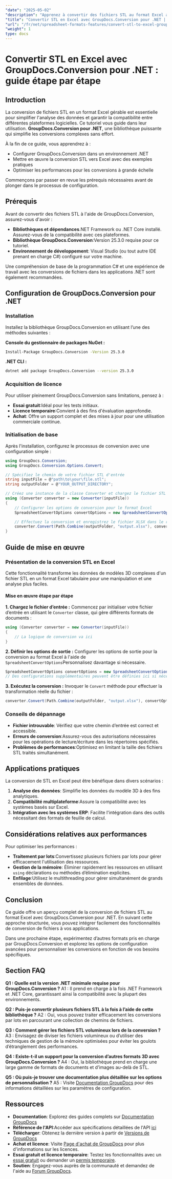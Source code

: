 ```yaml
---
"date": "2025-05-02"
"description": "Apprenez à convertir des fichiers STL au format Excel avec GroupDocs.Conversion pour .NET. Ce guide étape par étape simplifie l'analyse des données et garantit la compatibilité logicielle."
"title": "Convertir STL en Excel avec GroupDocs.Conversion pour .NET | Guide étape par étape"
"url": "/fr/net/spreadsheet-formats-features/convert-stl-to-excel-groupdocs-net/"
"weight": 1
type: docs
---
```

# Convertir STL en Excel avec GroupDocs.Conversion pour .NET : guide étape par étape

## Introduction

La conversion de fichiers STL en un format Excel gérable est essentielle pour simplifier l'analyse des données et garantir la compatibilité entre différentes plateformes logicielles. Ce tutoriel vous guide dans leur utilisation. **GroupDocs.Conversion pour .NET**, une bibliothèque puissante qui simplifie les conversions complexes sans effort.

À la fin de ce guide, vous apprendrez à :
- Configurer GroupDocs.Conversion dans un environnement .NET
- Mettre en œuvre la conversion STL vers Excel avec des exemples pratiques
- Optimiser les performances pour les conversions à grande échelle

Commençons par passer en revue les prérequis nécessaires avant de plonger dans le processus de configuration.

## Prérequis

Avant de convertir des fichiers STL à l'aide de GroupDocs.Conversion, assurez-vous d'avoir :
- **Bibliothèques et dépendances**.NET Framework ou .NET Core installé. Assurez-vous de la compatibilité avec ces plateformes.
- **Bibliothèque GroupDocs.Conversion**:Version 25.3.0 requise pour ce tutoriel.
- **Environnement de développement**: Visual Studio (ou tout autre IDE prenant en charge C#) configuré sur votre machine.

Une compréhension de base de la programmation C# et une expérience de travail avec les conversions de fichiers dans les applications .NET sont également recommandées.

## Configuration de GroupDocs.Conversion pour .NET

### Installation

Installez la bibliothèque GroupDocs.Conversion en utilisant l’une des méthodes suivantes :

**Console du gestionnaire de packages NuGet :**
```bash
Install-Package GroupDocs.Conversion -Version 25.3.0
```

**.NET CLI :**
```bash
dotnet add package GroupDocs.Conversion --version 25.3.0
```

### Acquisition de licence

Pour utiliser pleinement GroupDocs.Conversion sans limitations, pensez à :
- **Essai gratuit**:Idéal pour les tests initiaux.
- **Licence temporaire**:Convient à des fins d'évaluation approfondie.
- **Achat**: Offre un support complet et des mises à jour pour une utilisation commerciale continue.

### Initialisation de base

Après l'installation, configurez le processus de conversion avec une configuration simple :
```csharp
using GroupDocs.Conversion;
using GroupDocs.Conversion.Options.Convert;

// Spécifiez le chemin de votre fichier STL d'entrée
string inputFile = @"path\to\your\file.stl";
string outputFolder = @"YOUR_OUTPUT_DIRECTORY";

// Créez une instance de la classe Converter et chargez le fichier STL
using (Converter converter = new Converter(inputFile))
{
    // Configurer les options de conversion pour le format Excel
    SpreadsheetConvertOptions convertOptions = new SpreadsheetConvertOptions();

    // Effectuez la conversion et enregistrez le fichier XLSX dans le répertoire de sortie
    converter.Convert(Path.Combine(outputFolder, "output.xlsx"), convertOptions);
}
```

## Guide de mise en œuvre

### Présentation de la conversion STL en Excel

Cette fonctionnalité transforme les données de modèles 3D complexes d'un fichier STL en un format Excel tabulaire pour une manipulation et une analyse plus faciles.

#### Mise en œuvre étape par étape

**1. Chargez le fichier d’entrée :**
Commencez par initialiser votre fichier d’entrée en utilisant le `Converter` classe, qui gère différents formats de documents :
```csharp
using (Converter converter = new Converter(inputFile))
{
    // La logique de conversion va ici
}
```

**2. Définir les options de sortie :**
Configurer les options de sortie pour la conversion au format Excel à l'aide de `SpreadsheetConvertOptions`Personnalisez davantage si nécessaire.
```csharp
SpreadsheetConvertOptions convertOptions = new SpreadsheetConvertOptions();
// Des configurations supplémentaires peuvent être définies ici si nécessaire
```

**3. Exécutez la conversion :**
Invoquer le `Convert` méthode pour effectuer la transformation réelle du fichier :
```csharp
converter.Convert(Path.Combine(outputFolder, "output.xlsx"), convertOptions);
```

### Conseils de dépannage
- **Fichier introuvable**: Vérifiez que votre chemin d’entrée est correct et accessible.
- **Erreurs de conversion**:Assurez-vous des autorisations nécessaires pour les opérations de lecture/écriture dans les répertoires spécifiés.
- **Problèmes de performances**:Optimisez en limitant la taille des fichiers STL traités simultanément.

## Applications pratiques

La conversion de STL en Excel peut être bénéfique dans divers scénarios :
1. **Analyse des données**: Simplifie les données du modèle 3D à des fins analytiques.
2. **Compatibilité multiplateforme**:Assure la compatibilité avec les systèmes basés sur Excel.
3. **Intégration avec les systèmes ERP**: Facilite l'intégration dans des outils nécessitant des formats de feuille de calcul.

## Considérations relatives aux performances

Pour optimiser les performances :
- **Traitement par lots**:Convertissez plusieurs fichiers par lots pour gérer efficacement l'utilisation des ressources.
- **Gestion de la mémoire**: Éliminer rapidement les ressources en utilisant `using` déclarations ou méthodes d’élimination explicites.
- **Enfilage**:Utilisez le multithreading pour gérer simultanément de grands ensembles de données.

## Conclusion

Ce guide offre un aperçu complet de la conversion de fichiers STL au format Excel avec GroupDocs.Conversion pour .NET. En suivant cette approche structurée, vous pouvez intégrer facilement des fonctionnalités de conversion de fichiers à vos applications.

Dans une prochaine étape, expérimentez d’autres formats pris en charge par GroupDocs.Conversion et explorez les options de configuration avancées pour personnaliser les conversions en fonction de vos besoins spécifiques.

## Section FAQ

**Q1 : Quelle est la version .NET minimale requise pour GroupDocs.Conversion ?**
A1 : Il prend en charge à la fois .NET Framework et .NET Core, garantissant ainsi la compatibilité avec la plupart des environnements.

**Q2 : Puis-je convertir plusieurs fichiers STL à la fois à l’aide de cette bibliothèque ?**
A2 : Oui, vous pouvez traiter efficacement les conversions par lots en parcourant une collection de chemins de fichiers.

**Q3 : Comment gérer les fichiers STL volumineux lors de la conversion ?**
A3 : Envisagez de diviser les fichiers volumineux ou d’utiliser des techniques de gestion de la mémoire optimisées pour éviter les goulots d’étranglement des performances.

**Q4 : Existe-t-il un support pour la conversion d’autres formats 3D avec GroupDocs.Conversion ?**
A4 : Oui, la bibliothèque prend en charge une large gamme de formats de documents et d’images au-delà de STL.

**Q5 : Où puis-je trouver une documentation plus détaillée sur les options de personnalisation ?**
A5 : Visite [Documentation GroupDocs](https://docs.groupdocs.com/conversion/net/) pour des informations détaillées sur les paramètres de configuration.

## Ressources
- **Documentation**: Explorez des guides complets sur [Documentation GroupDocs](https://docs.groupdocs.com/conversion/net/)
- **Référence de l'API**:Accéder aux spécifications détaillées de l'API [ici](https://reference.groupdocs.com/conversion/net/)
- **Télécharger**: Obtenez la dernière version à partir de [Versions de GroupDocs](https://releases.groupdocs.com/conversion/net/)
- **Achat et licence**: Visite [Page d'achat de GroupDocs](https://purchase.groupdocs.com/buy) pour plus d'informations sur les licences.
- **Essai gratuit et licence temporaire**: Testez les fonctionnalités avec un [essai gratuit](https://releases.groupdocs.com/conversion/net/) ou demander un [permis temporaire](https://purchase.groupdocs.com/temporary-license/).
- **Soutien**: Engagez-vous auprès de la communauté et demandez de l'aide au [Forum GroupDocs](https://forum.groupdocs.com/c/conversion/10).